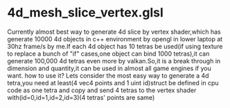 # 4d_mesh_slice_vertex.glsl
Currently almost best way to generate 4d slice by vertex shader,which has generate 10000 4d objects in c++ environment by opengl in lower laptop at 30hz frame/s by me.If each 4d object has 10 tetras be used(if using texture to replace a bunch of "if" cases,one object can bind 1000 tetras),it can generate 100,000 4d tetras even more by valkan.So,it is a break through in dimension and quantity,it can be used in almost all game engines if you want.
how to use it?
Lets consider the most easy way to generate a 4d tetra,you need at least(4 vec4 points and 1 uint id)struct be defined in cpu code as one tetra and copy and send 
4 tetras to the vertex shader with(id=0,id=1,id=2,id=3)(4 tetras' points are same)


